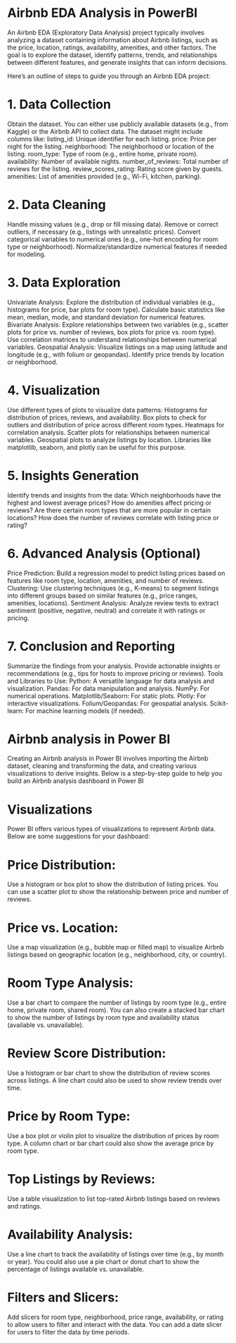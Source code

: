# Airbnb EDA Analysis in PowerBI
An Airbnb EDA (Exploratory Data Analysis) project typically involves analyzing a dataset containing information about Airbnb listings, such as the price, location, ratings, availability, amenities, and other factors. The goal is to explore the dataset, identify patterns, trends, and relationships between different features, and generate insights that can inform decisions.

Here’s an outline of steps to guide you through an Airbnb EDA project:

# 1. Data Collection
Obtain the dataset. You can either use publicly available datasets (e.g., from Kaggle) or the Airbnb API to collect data.
The dataset might include columns like:
listing_id: Unique identifier for each listing.
price: Price per night for the listing.
neighborhood: The neighborhood or location of the listing.
room_type: Type of room (e.g., entire home, private room).
availability: Number of available nights.
number_of_reviews: Total number of reviews for the listing.
review_scores_rating: Rating score given by guests.
amenities: List of amenities provided (e.g., Wi-Fi, kitchen, parking).
# 2. Data Cleaning
Handle missing values (e.g., drop or fill missing data).
Remove or correct outliers, if necessary (e.g., listings with unrealistic prices).
Convert categorical variables to numerical ones (e.g., one-hot encoding for room type or neighborhood).
Normalize/standardize numerical features if needed for modeling.
# 3. Data Exploration
Univariate Analysis:
Explore the distribution of individual variables (e.g., histograms for price, bar plots for room type).
Calculate basic statistics like mean, median, mode, and standard deviation for numerical features.
Bivariate Analysis:
Explore relationships between two variables (e.g., scatter plots for price vs. number of reviews, box plots for price vs. room type).
Use correlation matrices to understand relationships between numerical variables.
Geospatial Analysis:
Visualize listings on a map using latitude and longitude (e.g., with folium or geopandas).
Identify price trends by location or neighborhood.
# 4. Visualization
Use different types of plots to visualize data patterns:
Histograms for distribution of prices, reviews, and availability.
Box plots to check for outliers and distribution of price across different room types.
Heatmaps for correlation analysis.
Scatter plots for relationships between numerical variables.
Geospatial plots to analyze listings by location.
Libraries like matplotlib, seaborn, and plotly can be useful for this purpose.
# 5. Insights Generation
Identify trends and insights from the data:
Which neighborhoods have the highest and lowest average prices?
How do amenities affect pricing or reviews?
Are there certain room types that are more popular in certain locations?
How does the number of reviews correlate with listing price or rating?
# 6. Advanced Analysis (Optional)
Price Prediction: Build a regression model to predict listing prices based on features like room type, location, amenities, and number of reviews.
Clustering: Use clustering techniques (e.g., K-means) to segment listings into different groups based on similar features (e.g., price ranges, amenities, locations).
Sentiment Analysis: Analyze review texts to extract sentiment (positive, negative, neutral) and correlate it with ratings or pricing.
# 7. Conclusion and Reporting
Summarize the findings from your analysis.
Provide actionable insights or recommendations (e.g., tips for hosts to improve pricing or reviews).
Tools and Libraries to Use:
Python: A versatile language for data analysis and visualization.
Pandas: For data manipulation and analysis.
NumPy: For numerical operations.
Matplotlib/Seaborn: For static plots.
Plotly: For interactive visualizations.
Folium/Geopandas: For geospatial analysis.
Scikit-learn: For machine learning models (if needed).

# Airbnb analysis in Power BI
Creating an Airbnb analysis in Power BI involves importing the Airbnb dataset, cleaning and transforming the data, and creating various visualizations to derive insights. Below is a step-by-step guide to help you build an Airbnb analysis dashboard in Power BI

# Visualizations
Power BI offers various types of visualizations to represent Airbnb data. Below are some suggestions for your dashboard:

# Price Distribution:

Use a histogram or box plot to show the distribution of listing prices.
You can use a scatter plot to show the relationship between price and number of reviews.
# Price vs. Location:

Use a map visualization (e.g., bubble map or filled map) to visualize Airbnb listings based on geographic location (e.g., neighborhood, city, or country).

# Room Type Analysis:

Use a bar chart to compare the number of listings by room type (e.g., entire home, private room, shared room).
You can also create a stacked bar chart to show the number of listings by room type and availability status (available vs. unavailable).
# Review Score Distribution:

Use a histogram or bar chart to show the distribution of review scores across listings.
A line chart could also be used to show review trends over time.
# Price by Room Type:

Use a box plot or violin plot to visualize the distribution of prices by room type.
A column chart or bar chart could also show the average price by room type.
# Top Listings by Reviews:

Use a table visualization to list top-rated Airbnb listings based on reviews and ratings.
# Availability Analysis:

Use a line chart to track the availability of listings over time (e.g., by month or year).
You could also use a pie chart or donut chart to show the percentage of listings available vs. unavailable.
# Filters and Slicers:

Add slicers for room type, neighborhood, price range, availability, or rating to allow users to filter and interact with the data.
You can add a date slicer for users to filter the data by time periods.

